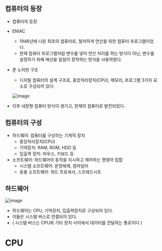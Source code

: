 ## 컴퓨터의 등장

- 컴퓨터의 등장
- ENIAC
  - 1946년에 나온 최초의 컴퓨터로, 철저하게 연산을 위한 컴퓨터 프로그램이었다.
  - 현재 컴퓨터 프로그램처럼 변수를 넣어 연산 처리를 하는 방식이 아닌, 변수를 설정하기 위해 배선을 일일이 장착하는 방식을 사용하였다.
- 폰 노이만 구조
  - 디지털 컴퓨터의 설계 구조로, 중앙처리장치(CPU), 메모리, 프로그램 3가지 요소로 구성되어 있다.
  
  ![image](https://user-images.githubusercontent.com/24373728/164011592-fb50d909-0aaa-4d4d-a780-7a9852ebc257.png)
- 이후 내장형 컴퓨터 방식이 생기고, 현재의 컴퓨터로 발전되었다. 


## 컴퓨터의 구성
- 하드웨어: 컴퓨터를 구성하는 기계적 장치
  - 중앙처리장치(CPU)
  - 기억장치: RAM, ROM, HDD 등
  - 입출력 장치: 마우스, 키보드 등
- 소프트웨어: 하드웨어의 동작을 지시하고 제어하는 명령어 집합
  - 시스템 소프트웨어: 운영체제, 컴파일러
  - 응용 소프트웨어: 워드 프로세서, 스프레드시트


## 하드웨어
![image](https://user-images.githubusercontent.com/24373728/164013041-7b6b1dd5-4bea-41c7-a737-3511d76f235f.png)

- 하드웨어는 CPU, 기억장치, 입출력장치로 구성되어 있다.
- 이들은 시스템 버스로 연결되어 있다.
- ( 시스템 버스는 CPU와 기타 장치 사이에서 데이터를 전달하는 통로이다 )

# CPU


